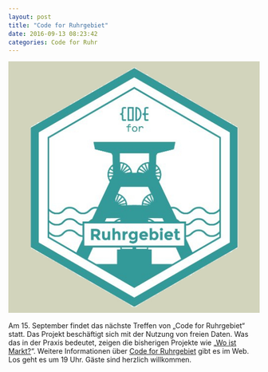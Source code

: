 ```yaml
---
layout: post
title: "Code for Ruhrgebiet"
date: 2016-09-13 08:23:42
categories: Code for Ruhr
---
```


![CryptoParty](/media/2016-09-13/code-for-ruhr.jpg)


Am 15. September findet das nächste Treffen von „Code for Ruhrgebiet“ statt. Das Projekt beschäftigt sich mit der Nutzung von freien Daten. Was das in der Praxis bedeutet, zeigen die bisherigen Projekte wie „[Wo ist Markt?](https://wo-ist-markt.de/#essen)“. Weitere Informationen über [Code for Ruhrgebiet](http://codefor.de/ruhrgebiet/) gibt es im Web. Los geht es um 19 Uhr. Gäste sind herzlich willkommen.